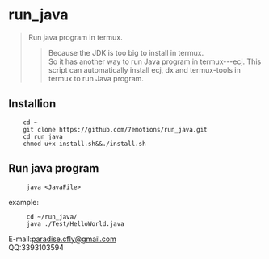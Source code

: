 
# run\_java
> Run java program in termux. 
>> Because the JDK is too big to install in termux.    
>> So it has another way to run Java program in termux---ecj. 
>> This script can automatically install ecj, dx and termux-tools in termux to run Java program. 

<h2>Installion</h2>    

```
    cd ~
    git clone https://github.com/7emotions/run_java.git
    cd run_java
    chmod u+x install.sh&&./install.sh
```

<h2>Run java program</h2>   

```
     java <JavaFile>
```      
  example:     
```
     cd ~/run_java/
     java ./Test/HelloWorld.java
```
E-mail:paradise.cfly@gmail.com     
QQ:3393103594

